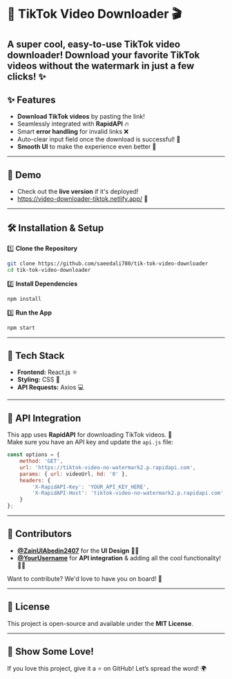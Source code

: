 
# 🚀 TikTok Video Downloader 🎬  
A super cool, easy-to-use TikTok video downloader! Download your favorite TikTok videos **without the watermark** in just a few clicks! ✨  
---

## ✨ Features  
- **Download TikTok videos** by pasting the link!  
- Seamlessly integrated with **RapidAPI** 🔥  
- Smart **error handling** for invalid links ❌  
- Auto-clear input field once the download is successful! 🙌  
- **Smooth UI** to make the experience even better 🎨  

---

## 🎥 Demo  
- Check out the **live version** if it's deployed!  
- https://video-downloader-tiktok.netlify.app/ 📸  

---

## 🛠️ Installation & Setup  

1️⃣ **Clone the Repository**  
```bash
git clone https://github.com/saeedali780/tik-tok-video-downloader
cd tik-tok-video-downloader
```

2️⃣ **Install Dependencies**  
```bash
npm install
```

3️⃣ **Run the App**  
```bash
npm start
```

---

## 🧰 Tech Stack  
- **Frontend:** React.js ⚛️  
- **Styling:** CSS 🎨  
- **API Requests:** Axios 💻  

---

## 📡 API Integration  
This app uses **RapidAPI** for downloading TikTok videos. 🚀  
Make sure you have an API key and update the `api.js` file:  

```js
const options = {
    method: 'GET',
    url: 'https://tiktok-video-no-watermark2.p.rapidapi.com',
    params: { url: videoUrl, hd: '0' },
    headers: {
        'X-RapidAPI-Key': 'YOUR_API_KEY_HERE',
        'X-RapidAPI-Host': 'tiktok-video-no-watermark2.p.rapidapi.com'
    }
};
```

---


## 🤝 Contributors  

- **[@ZainUlAbedin2407](https://github.com/ZainUlAbedin2407)** for the **UI Design** 👨‍💻  
- **[@YourUsername](https://github.com/saeedali780)** for **API integration** & adding all the cool functionality! 🦸‍♂️  

Want to contribute? We'd love to have you on board! 🌟  

---

## 📝 License  
This project is open-source and available under the **MIT License**.  

---

## 🌟 Show Some Love!  
If you love this project, give it a ⭐ on GitHub! Let’s spread the word! 🌍  
